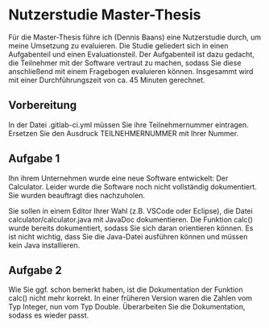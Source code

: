 # Nutzerstudie Master-Thesis 

Für die Master-Thesis führe ich (Dennis Baans) eine Nutzerstudie durch, um meine Umsetzung zu evaluieren. Die Studie geliedert sich in einen Aufgabenteil und einen Evaluationsteil. Der Aufgabenteil ist dazu gedacht, die Teilnehmer mit der Software vertraut zu machen, sodass Sie diese anschließend mit einem Fragebogen evaluieren können. Insgesammt wird mit einer Durchführungszeit von ca. 45 Minuten gerechnet.

## Vorbereitung
In der Datei .gitlab-ci.yml müssen Sie ihre Teilnehmernummer eintragen.
Ersetzen Sie den Ausdruck TEILNEHMERNUMMER mit Ihrer Nummer.

## Aufgabe 1
Ihn ihrem Unternehmen wurde eine neue Software entwickelt: Der Calculator. 
Leider wurde die Software noch nicht vollständig dokumentiert.
Sie wurden beauftragt dies nachzuholen. 

Sie sollen in einem Editor Ihrer Wahl (z.B. VSCode oder Eclipse), die Datei calculator/calculator.java mit JavaDoc dokumentieren.
Die Funktion calc() wurde bereits dokumentiert, sodass Sie sich daran orientieren können.
Es ist nicht wichtig, dass Sie die Java-Datei ausführen können und müssen kein Java installieren. 
## Aufgabe 2

Wie Sie ggf. schon bemerkt haben, ist die Dokumentation der Funktion calc() nicht mehr korrekt.
In einer früheren Version waren die Zahlen vom Typ Integer, nun vom Typ Double.
Überarbeiten Sie die Dokumentation, sodass es wieder passt.

